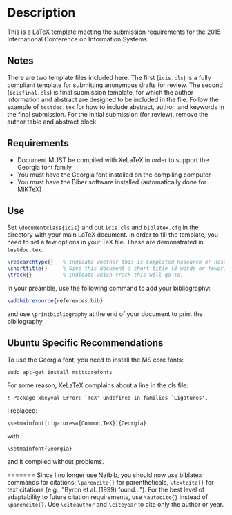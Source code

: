 # Description
This is a LaTeX template meeting the submission requirements
for the 2015 International Conference on Information Systems.

## Notes

There are two template files included here. The first (`icis.cls`) is a fully compliant
template for submitting anonymous drafts for review. The second (`icisfinal.cls`) is final
submission template, for which the author information and abstract are designed to be
included in the file. Follow the example of `testdoc.tex` for how to include abstract,
author, and keywords in the final submission. For the initial submission (for review),
remove the author table and abstract block.

## Requirements
* Document MUST be compiled with XeLaTeX in order to support the Georgia font
family
* You must have the Georgia font installed on the compiling computer
* You must have the Biber software installed (automatically done for MiKTeX)

## Use
Set `\documentclass{icis}` and put `icis.cls` and `biblatex.cfg` in the directory with
your main LaTeX document. In order to fill the template, you need to set a few
options in your TeX file. These are demonstrated in `testdoc.tex`.

```latex
\researchtype{}   % Indicate whether this is Completed Research or Research in Progress
\shorttitle{}     % Give this document a short title (8 words or fewer)
\track{}          % Indicate which track this will go to.
```
In your preamble, use the following command to add your bibliography:

```latex
\addbibresource{references.bib}
```

and use `\printbibliography` at the end of your document to print the bibliography

## Ubuntu Specific Recommendations 

To use the Georgia font, you need to install the MS core fonts:

    sudo apt-get install msttcorefonts

For some reason, XeLaTeX complains about a line in the cls file: 
    
    ! Package xkeyval Error: `TeX' undefined in families `Ligatures'.

I replaced:
    
    \setmainfont[Ligatures={Common,TeX}]{Georgia}

with 

    \setmainfont{Georgia}

and it compiled without problems. 

=======
Since I no longer use Natbib, you should now use biblatex commands for
citations: `\parencite{}` for parentheticals, `\textcite{}` for text citations
(e.g., "Byron et al. (1999) found..."). For the best level of adaptability to
future citation requirements, use `\autocite{}` instead of `\parencite{}`. Use
`\citeauthor` and `\citeyear` to cite only the author or year.
